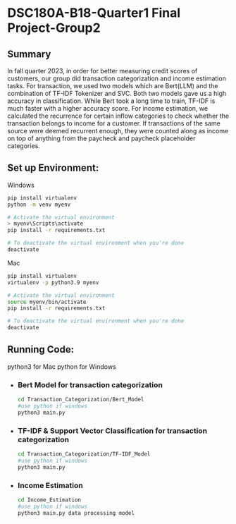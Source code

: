 # DSC180A-B18-Quarter1 Final Project-Group2
## Summary
In fall quarter 2023, in order for better measuring credit scores of customers, our group did transaction categorization and income estimation tasks. For transaction, we used two models which are Bert(LLM) and the combination of TF-IDF Tokenizer and SVC. Both two models gave us a high accuracy in classification. While Bert took a long time to train, TF-IDF is much faster with a higher accuracy score.  For income estimation, we calculated the recurrence for certain inflow categories to check whether the transaction belongs to income for a customer. If transactions of the same source were deemed recurrent enough, they were counted along as income on top of anything from the paycheck and paycheck placeholder categories. 
## Set up Environment: 
Windows
```sh
pip install virtualenv
python -m venv myenv

# Activate the virtual environment
> myenv\Scripts\activate
pip install -r requirements.txt

# To deactivate the virtual environment when you're done
deactivate
```
Mac 
```sh
pip install virtualenv
virtualenv -p python3.9 myenv

# Activate the virtual environment
source myenv/bin/activate 
pip install -r requirements.txt

# To deactivate the virtual environment when you're done
deactivate
```


## Running Code:
python3 for Mac
python for Windows

- ### Bert Model for transaction categorization
  ```sh
  cd Transaction_Categorization/Bert_Model
  #use python if windows
  python3 main.py
  ```
- ### TF-IDF & Support Vector Classification for transaction categorization
  ```sh
  cd Transaction_Categorization/TF-IDF_Model
  #use python if windows
  python3 main.py
  ```
- ### Income Estimation
  ```sh
  cd Income_Estimation
  #use python if windows
  python3 main.py data processing model
  ```

  

    
